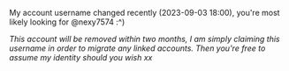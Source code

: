   My account username changed recently (2023-09-03 18:00), you're most likely looking for @nexy7574 :^)

  *This account will be removed within two months, I am simply claiming this username in order to migrate any linked accounts. Then you're free to assume my identity should you wish xx*
